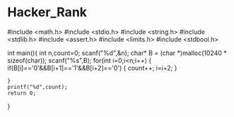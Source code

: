 # Hacker_Rank
#include <math.h>
#include <stdio.h>
#include <string.h>
#include <stdlib.h>
#include <assert.h>
#include <limits.h>
#include <stdbool.h>

int main(){
    int n,count=0;
    scanf("%d",&n);
    char* B = (char *)malloc(10240 * sizeof(char));
    scanf("%s",B);
    for(int i=0;i<n;i++)
        {
        if(B[i]=='0'&&B[i+1]=='1'&&B[i+2]=='0')
            {
            count++;
            i=i+2;
        }
            
    }
    printf("%d",count);
    return 0;
}
